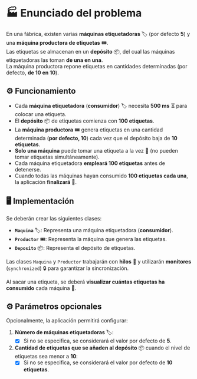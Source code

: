 # 🏭 Enunciado del problema  

En una fábrica, existen varias **máquinas etiquetadoras** 🏷️ (por defecto **5**) y una **máquina productora de etiquetas** 🎟️.  
Las etiquetas se almacenan en un **depósito** 📦, del cual las máquinas etiquetadoras las toman **de una en una**.  
La máquina productora repone etiquetas en cantidades determinadas (por defecto, **de 10 en 10**).  

## ⚙️ Funcionamiento  

- Cada **máquina etiquetadora** (**consumidor**) 🏷️ necesita **500 ms** ⏳ para colocar una etiqueta.  
- El **depósito** 📦 de etiquetas comienza con **100 etiquetas**.  
- La **máquina productora** 🎟️ genera etiquetas en una cantidad determinada (**por defecto, 10**) cada vez que el depósito baja de **10 etiquetas**.  
- **Solo una máquina** puede tomar una etiqueta a la vez 🚫 (no pueden tomar etiquetas simultáneamente).  
- Cada máquina etiquetadora **empleará 100 etiquetas** antes de detenerse.  
- Cuando todas las máquinas hayan consumido **100 etiquetas cada una**, la aplicación **finalizará** 🛑.  

## 🖥️ Implementación  

Se deberán crear las siguientes clases:  
- **`Maquina`** 🏷️: Representa una máquina etiquetadora (**consumidor**).  
- **`Productor`** 🎟️: Representa la máquina que genera las etiquetas.
- **`Deposito`** 📦: Representa el depósito de etiquetas.

Las clases `Maquina` y `Productor` trabajarán con **hilos** 🧵 y utilizarán **monitores** (`synchronized`) 🔒 para garantizar la sincronización.  

Al sacar una etiqueta, se deberá **visualizar cuántas etiquetas ha consumido** cada máquina 🔢.  

## ⚙️ Parámetros opcionales  

Opcionalmente, la aplicación permitirá configurar:  
1. **Número de máquinas etiquetadoras** 🏷️:  
   - [x] Si no se especifica, se considerará el valor por defecto de **5**.  
2. **Cantidad de etiquetas que se añaden al depósito** 📦 cuando el nivel de etiquetas sea menor a **10**:  
   - [x] Si no se especifica, se considerará el valor por defecto de **10 etiquetas**.  
